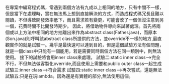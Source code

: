 
在專案中編寫程式碼，常遇到兩個方法有九成以上相同的地方，只有中間不一樣，但是當下在處理時，實在無法馬上想到直接解決的方式，而造成程式碼冗長且難以閱讀，不但導致開發效率低下，而且需求若有變更，可能會改了一個但沒注意到另一個，花費時間不比開發時期少。
因此，將借助物件導向來試著處理。首先將兩個或以上方法中相同的地方抽離出來作為abstract class(Father.java)，而原本(Son.java)則呼叫該abstract class所提供的方法，並override不一樣的地方,最直觀實作的就是試驗一。幾乎是最快速可以達到目的，但是這個試驗方法有個問題，就是一個class中只能有一個能用，若是需要同時兩個方法在同一類別中，則無法使用。
接下的試驗將會用inner class來處理。
試驗二:static inner class-->完全不行，不但無法做客製化override,而且使用上需要和public outer class一起生成
試驗三:inner class-->符合需求
試驗四:static inner class-->再次嘗試，還是無法
試驗五:只是在玩lambda。因為還是有實體的部分,無法使用這個。
